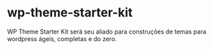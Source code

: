 # wp-theme-starter-kit
WP Theme Starter Kit será seu aliado para construções de temas para wordpress ágeis, completas e do zero.